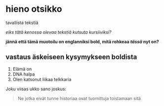 # hieno otsikko

tavallista tekstiä

*eiks tätä kenossa olevaa tekstiä kutsuta kursiiviksi?*

**jännä että tämä muotoilu on englanniksi bold, mitä rohkeaa _tässä_ nyt on?**

## vastaus äskeiseen kysymykseen boldista

1. Elämä on
1. DNA halpa
1. Olen katsonut liikaa telkkaria

Joku viisas ukko sano joskus:

> Ne jotka eivät tunne historiaa
> ovat tuomittuja toistamaan sitä
